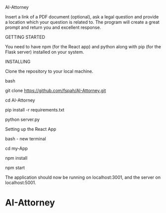 AI-Attorney

Insert a link of a PDF document (optional), ask a legal question and provide a location which your question is related to. The program will create a great prompt and return you and excellent response.


GETTING STARTED

You need to have npm (for the React app) and python along with pip (for the Flask server) installed on your system.




INSTALLING

Clone the repository to your local machine.

bash

git clone https://github.com/fspah/AI-Attorney.git

cd AI-Attorney

pip install -r requirements.txt

python server.py

Setting up the React App

bash - new terminal

cd my-App

npm install

npm start

The application should now be running on localhost:3001, and the server on localhost:5001.
    
# AI-Attorney

